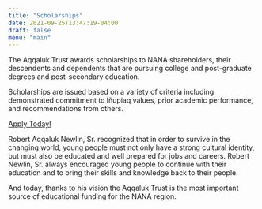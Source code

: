 ```yaml
---
title: "Scholarships"
date: 2021-09-25T13:47:19-04:00
draft: false
menu: "main"
---
```


The Aqqaluk Trust awards scholarships to NANA shareholders, their descendents and dependents that are pursuing college and post-graduate degrees and post-secondary education.

Scholarships are issued based on a variety of criteria including demonstrated commitment to Iñupiaq values, prior academic performance, and recommendations from others.

[Apply Today!](https://aqqaluktrust.scholarships.ngwebsolutions.com/CMXAdmin/Cmx_Content.aspx?cpId=1178)

Robert Aqqaluk Newlin, Sr. recognized that in order to survive in the changing world, young people must not only have a strong cultural identity, but must also be educated and well prepared for jobs and careers. Robert Newlin, Sr. always encouraged young people to continue with their education and to bring their skills and knowledge back to their people.

And today, thanks to his vision the Aqqaluk Trust is the most important source of educational funding for the NANA region.
